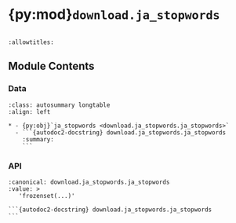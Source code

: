 # {py:mod}`download.ja_stopwords`

```{py:module} download.ja_stopwords
```

```{autodoc2-docstring} download.ja_stopwords
:allowtitles:
```

## Module Contents

### Data

````{list-table}
:class: autosummary longtable
:align: left

* - {py:obj}`ja_stopwords <download.ja_stopwords.ja_stopwords>`
  - ```{autodoc2-docstring} download.ja_stopwords.ja_stopwords
    :summary:
    ```
````

### API

````{py:data} ja_stopwords
:canonical: download.ja_stopwords.ja_stopwords
:value: >
   'frozenset(...)'

```{autodoc2-docstring} download.ja_stopwords.ja_stopwords
```

````
